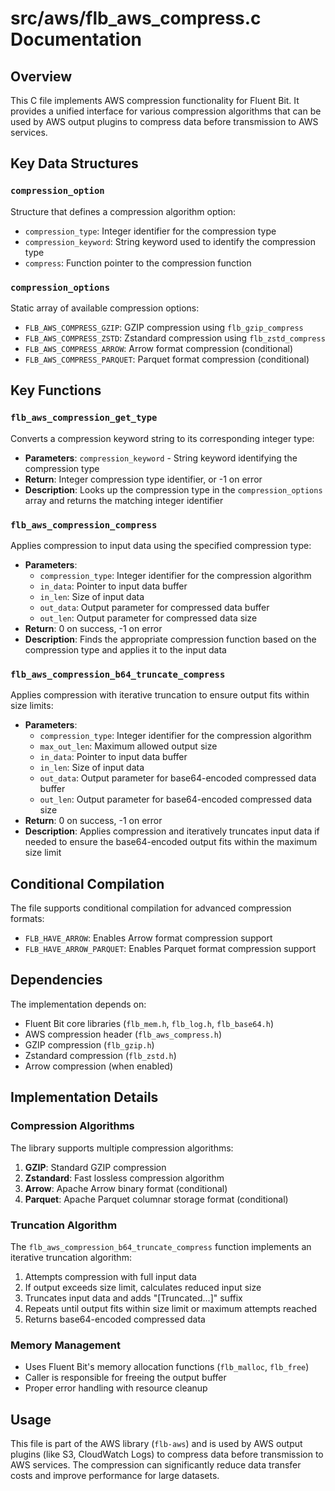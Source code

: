 # src/aws/flb_aws_compress.c Documentation

## Overview

This C file implements AWS compression functionality for Fluent Bit. It provides a unified interface for various compression algorithms that can be used by AWS output plugins to compress data before transmission to AWS services.

## Key Data Structures

### `compression_option`

Structure that defines a compression algorithm option:

- `compression_type`: Integer identifier for the compression type
- `compression_keyword`: String keyword used to identify the compression type
- `compress`: Function pointer to the compression function

### `compression_options`

Static array of available compression options:

- `FLB_AWS_COMPRESS_GZIP`: GZIP compression using `flb_gzip_compress`
- `FLB_AWS_COMPRESS_ZSTD`: Zstandard compression using `flb_zstd_compress`
- `FLB_AWS_COMPRESS_ARROW`: Arrow format compression (conditional)
- `FLB_AWS_COMPRESS_PARQUET`: Parquet format compression (conditional)

## Key Functions

### `flb_aws_compression_get_type`

Converts a compression keyword string to its corresponding integer type:

- **Parameters**: `compression_keyword` - String keyword identifying the compression type
- **Return**: Integer compression type identifier, or -1 on error
- **Description**: Looks up the compression type in the `compression_options` array and returns the matching integer identifier

### `flb_aws_compression_compress`

Applies compression to input data using the specified compression type:

- **Parameters**:
  - `compression_type`: Integer identifier for the compression algorithm
  - `in_data`: Pointer to input data buffer
  - `in_len`: Size of input data
  - `out_data`: Output parameter for compressed data buffer
  - `out_len`: Output parameter for compressed data size
- **Return**: 0 on success, -1 on error
- **Description**: Finds the appropriate compression function based on the compression type and applies it to the input data

### `flb_aws_compression_b64_truncate_compress`

Applies compression with iterative truncation to ensure output fits within size limits:

- **Parameters**:
  - `compression_type`: Integer identifier for the compression algorithm
  - `max_out_len`: Maximum allowed output size
  - `in_data`: Pointer to input data buffer
  - `in_len`: Size of input data
  - `out_data`: Output parameter for base64-encoded compressed data buffer
  - `out_len`: Output parameter for base64-encoded compressed data size
- **Return**: 0 on success, -1 on error
- **Description**: Applies compression and iteratively truncates input data if needed to ensure the base64-encoded output fits within the maximum size limit

## Conditional Compilation

The file supports conditional compilation for advanced compression formats:

- `FLB_HAVE_ARROW`: Enables Arrow format compression support
- `FLB_HAVE_ARROW_PARQUET`: Enables Parquet format compression support

## Dependencies

The implementation depends on:

- Fluent Bit core libraries (`flb_mem.h`, `flb_log.h`, `flb_base64.h`)
- AWS compression header (`flb_aws_compress.h`)
- GZIP compression (`flb_gzip.h`)
- Zstandard compression (`flb_zstd.h`)
- Arrow compression (when enabled)

## Implementation Details

### Compression Algorithms

The library supports multiple compression algorithms:

1. **GZIP**: Standard GZIP compression
2. **Zstandard**: Fast lossless compression algorithm
3. **Arrow**: Apache Arrow binary format (conditional)
4. **Parquet**: Apache Parquet columnar storage format (conditional)

### Truncation Algorithm

The `flb_aws_compression_b64_truncate_compress` function implements an iterative truncation algorithm:

1. Attempts compression with full input data
2. If output exceeds size limit, calculates reduced input size
3. Truncates input data and adds "[Truncated...]" suffix
4. Repeats until output fits within size limit or maximum attempts reached
5. Returns base64-encoded compressed data

### Memory Management

- Uses Fluent Bit's memory allocation functions (`flb_malloc`, `flb_free`)
- Caller is responsible for freeing the output buffer
- Proper error handling with resource cleanup

## Usage

This file is part of the AWS library (`flb-aws`) and is used by AWS output plugins (like S3, CloudWatch Logs) to compress data before transmission to AWS services. The compression can significantly reduce data transfer costs and improve performance for large datasets.